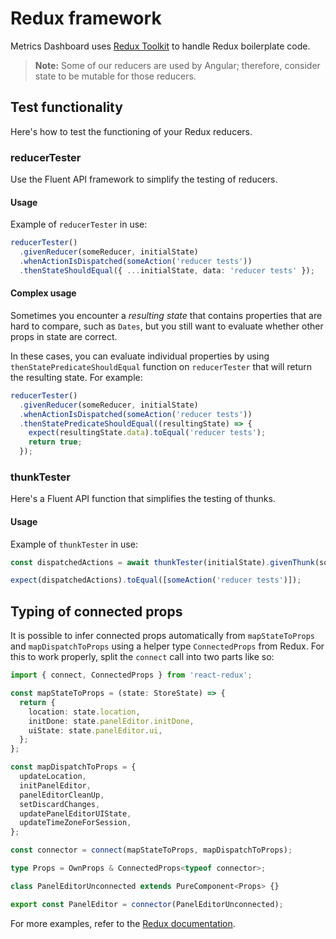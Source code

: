 # Redux framework

Metrics Dashboard uses [Redux Toolkit](https://redux-toolkit.js.org/) to handle Redux boilerplate code.

> **Note:** Some of our reducers are used by Angular; therefore, consider state to be mutable for those reducers.

## Test functionality

Here's how to test the functioning of your Redux reducers.

### reducerTester

Use the Fluent API framework to simplify the testing of reducers.

#### Usage

Example of `reducerTester` in use:

```typescript
reducerTester()
  .givenReducer(someReducer, initialState)
  .whenActionIsDispatched(someAction('reducer tests'))
  .thenStateShouldEqual({ ...initialState, data: 'reducer tests' });
```

#### Complex usage

Sometimes you encounter a _resulting state_ that contains properties that are hard to compare, such as `Dates`, but you still want to evaluate whether other props in state are correct.

In these cases, you can evaluate individual properties by using `thenStatePredicateShouldEqual` function on `reducerTester` that will return the resulting state. For example:

```typescript
reducerTester()
  .givenReducer(someReducer, initialState)
  .whenActionIsDispatched(someAction('reducer tests'))
  .thenStatePredicateShouldEqual((resultingState) => {
    expect(resultingState.data).toEqual('reducer tests');
    return true;
  });
```

### thunkTester

Here's a Fluent API function that simplifies the testing of thunks.

#### Usage

Example of `thunkTester` in use:

```typescript
const dispatchedActions = await thunkTester(initialState).givenThunk(someThunk).whenThunkIsDispatched(arg1, arg2, arg3);

expect(dispatchedActions).toEqual([someAction('reducer tests')]);
```

## Typing of connected props

It is possible to infer connected props automatically from `mapStateToProps` and `mapDispatchToProps` using a helper type `ConnectedProps` from Redux. For this to work properly, split the `connect` call into two parts like so:

```typescript
import { connect, ConnectedProps } from 'react-redux';

const mapStateToProps = (state: StoreState) => {
  return {
    location: state.location,
    initDone: state.panelEditor.initDone,
    uiState: state.panelEditor.ui,
  };
};

const mapDispatchToProps = {
  updateLocation,
  initPanelEditor,
  panelEditorCleanUp,
  setDiscardChanges,
  updatePanelEditorUIState,
  updateTimeZoneForSession,
};

const connector = connect(mapStateToProps, mapDispatchToProps);

type Props = OwnProps & ConnectedProps<typeof connector>;

class PanelEditorUnconnected extends PureComponent<Props> {}

export const PanelEditor = connector(PanelEditorUnconnected);
```

For more examples, refer to the [Redux documentation](https://react-redux.js.org/using-react-redux/static-typing#inferring-the-connected-props-automatically).
